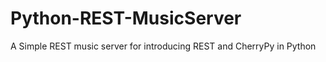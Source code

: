 Python-REST-MusicServer
=======================

A Simple REST music server for introducing REST and CherryPy in Python
